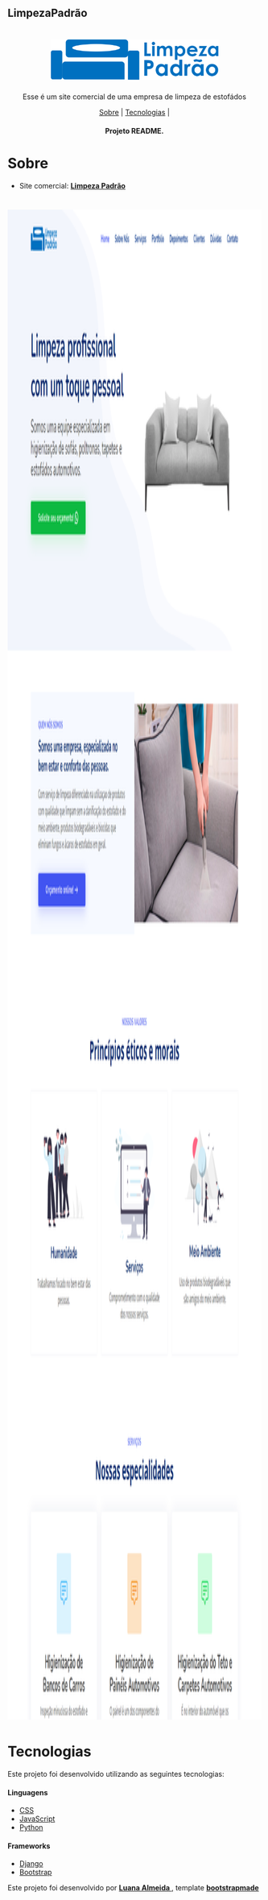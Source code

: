 ## LimpezaPadrão



<h1 align="center">
    <img alt="limpezapadrao" title="limpezapadrao" src="https://github.com/luanaAlm/limpezapadrao/blob/main/static/img/logo2.png" height="80"  />
</h1>
<p align="center">Esse é um site comercial de uma empresa de limpeza de estofádos</p>

<p align="center">
    <a href="#sobre">Sobre</a> | 
    <a href="#Tecnologias">Tecnologias</a> | 
</p>

<h4 align="center"> Projeto README.</h4>

# Sobre

 - Site comercial: **[ Limpeza Padrão ](https://limpezapadrao.herokuapp.com/)**

<h1 align = "center">
    <img alt = "limpezapadrao" title = "limpezapadrao" src = "https://github.com/luanaAlm/limpezapadrao/blob/main/static/img/screencapture-limpezapadrao-herokuapp-2021-10-18-19_32_44.png" height="3000"/>
</h1>


# Tecnologias

Este projeto foi desenvolvido utilizando as seguintes tecnologias:

#### Linguagens

- [CSS](https://www.w3schools.com/css/)
- [JavaScript](https://developer.mozilla.org/pt-BR/docs/Web/JavaScript)
- [Python](https://www.python.org/)

#### Frameworks

- [Django](https://www.djangoproject.com/)
- [Bootstrap](https://getbootstrap.com/docs/4.6/getting-started/introduction/)

 
 Este projeto foi desenvolvido por **[ Luana Almeida ](https://github.com/luanaAlm)** , template **[ bootstrapmade ](https://bootstrapmade.com/flexstart-bootstrap-startup-template/)**
